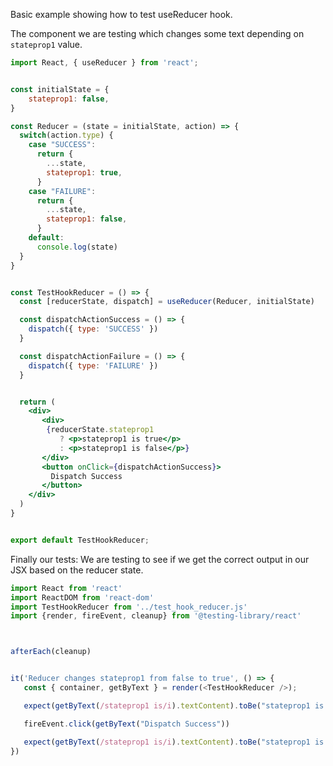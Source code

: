 Basic example showing how to test useReducer hook. 


The component we are testing which changes some text depending on `stateprop1` value.

```jsx
import React, { useReducer } from 'react';


const initialState = {
    stateprop1: false,
}

const Reducer = (state = initialState, action) => {
  switch(action.type) {
    case "SUCCESS":
      return {
        ...state,
        stateprop1: true,
      }
    case "FAILURE":
      return {
        ...state,
        stateprop1: false,
      }
    default:
      console.log(state)
  }
}


const TestHookReducer = () => {
  const [reducerState, dispatch] = useReducer(Reducer, initialState)

  const dispatchActionSuccess = () => {
    dispatch({ type: 'SUCCESS' })
  }

  const dispatchActionFailure = () => {
    dispatch({ type: 'FAILURE' })
  }


  return (
    <div>
       <div>
        {reducerState.stateprop1
           ? <p>stateprop1 is true</p>
           : <p>stateprop1 is false</p>}
       </div>
       <button onClick={dispatchActionSuccess}>
         Dispatch Success
       </button>
    </div>
  )
}


export default TestHookReducer;
```


Finally our tests: We are testing to see if we get the correct output in our JSX based on the reducer state.  

```js
import React from 'react'
import ReactDOM from 'react-dom'
import TestHookReducer from '../test_hook_reducer.js'
import {render, fireEvent, cleanup} from '@testing-library/react'



afterEach(cleanup)


it('Reducer changes stateprop1 from false to true', () => {
   const { container, getByText } = render(<TestHookReducer />);

   expect(getByText(/stateprop1 is/i).textContent).toBe("stateprop1 is false")

   fireEvent.click(getByText("Dispatch Success"))

   expect(getByText(/stateprop1 is/i).textContent).toBe("stateprop1 is true")
})

```
